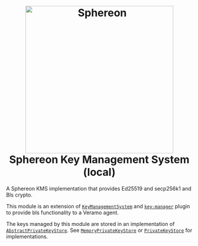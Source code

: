 <!--suppress HtmlDeprecatedAttribute -->
<h1 align="center">
  <br>
  <a href="https://www.sphereon.com"><img src="https://sphereon.com/content/themes/sphereon/assets/img/logo.svg" alt="Sphereon" width="400"></a>
  <br>Sphereon Key Management System (local)
  <br>
</h1>

A Sphereon KMS implementation that provides Ed25519 and secp256k1 and Bls crypto.

This module is an extension of [`KeyManagementSystem`](../../node_modules/@veramo/kms-local/src/key-management-system.ts) and
[`key-manager`](../../node_modules/@veramo/key-manager/src/key-manager.ts) plugin to provide bls functionality to a
Veramo agent.

The keys managed by this module are stored in an implementation
of [`AbstractPrivateKeyStore`](../key-manager/src/abstract-private-key-store.ts).
See [`MemoryPrivateKeyStore`](../key-manager/src/memory-key-store.ts#L43)
or [`PrivateKeyStore`](../data-store/src/identifier/private-key-store.ts) for implementations.
